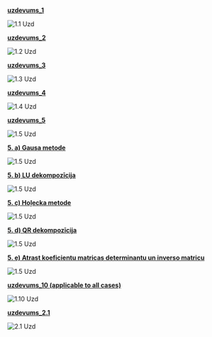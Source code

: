 [**uzdevums_1**](https://github.com/Rihards-Irbe/RTU-Projects/blob/main/MATLAB-projects/Skaitliskas-Metodes%20(Nummeric-Methods)/Praktiskie-Darbi%20(practical%20assignments)/uzdevums_1.m)

![1.1 Uzd](project_images/Task%201.1.png)

[**uzdevums_2**](https://github.com/Rihards-Irbe/RTU-Projects/blob/main/MATLAB-projects/Skaitliskas-Metodes%20(Nummeric-Methods)/Praktiskie-Darbi%20(practical%20assignments)/uzdevums_2.m)

![1.2 Uzd](project_images/Task%201.2.png)

[**uzdevums_3**](https://github.com/Rihards-Irbe/RTU-Projects/blob/main/MATLAB-projects/Skaitliskas-Metodes%20(Nummeric-Methods)/Praktiskie-Darbi%20(practical%20assignments)/uzdevums_3.m)

![1.3 Uzd](project_images/Task%201.3.png)

[**uzdevums_4**](https://github.com/Rihards-Irbe/RTU-Projects/blob/main/MATLAB-projects/Skaitliskas-Metodes%20(Nummeric-Methods)/Praktiskie-Darbi%20(practical%20assignments)/uzdevums_4.m)

![1.4 Uzd](project_images/Task%201.4.png)

[**uzdevums_5**](https://github.com/Rihards-Irbe/RTU-Projects/blob/main/MATLAB-projects/Skaitliskas-Metodes%20(Nummeric-Methods)/Praktiskie-Darbi%20(practical%20assignments)/uzdevums_5.m)

![1.5 Uzd](project_images/Task%201.5.png)

[**5. a) Gausa metode**](https://github.com/Rihards-Irbe/RTU-Projects/blob/main/MATLAB-projects/Skaitliskas-Metodes%20(Nummeric-Methods)/Praktiskie-Darbi%20(practical%20assignments)/uzdevums_5.m#L18)

![1.5 Uzd](project_images/Task%201.5a.png)

[**5. b) LU dekompozīcija**](https://github.com/Rihards-Irbe/RTU-Projects/blob/main/MATLAB-projects/Skaitliskas-Metodes%20(Nummeric-Methods)/Praktiskie-Darbi%20(practical%20assignments)/uzdevums_5.m#L48)

![1.5 Uzd](project_images/Task%201.5b.png)

[**5. c) Hoļecka metode**](https://github.com/Rihards-Irbe/RTU-Projects/blob/main/MATLAB-projects/Skaitliskas-Metodes%20(Nummeric-Methods)/Praktiskie-Darbi%20(practical%20assignments)/uzdevums_5.m#L67)

![1.5 Uzd](project_images/Task%201.5c.png)

[**5. d) QR dekompozīcija**](https://github.com/Rihards-Irbe/RTU-Projects/blob/main/MATLAB-projects/Skaitliskas-Metodes%20(Nummeric-Methods)/Praktiskie-Darbi%20(practical%20assignments)/uzdevums_5.m#L90)

![1.5 Uzd](project_images/Task%201.5d.png)

[**5. e) Atrast koeficientu matricas determinantu un inverso matricu**](https://github.com/Rihards-Irbe/RTU-Projects/blob/main/MATLAB-projects/Skaitliskas-Metodes%20(Nummeric-Methods)/Praktiskie-Darbi%20(practical%20assignments)/uzdevums_5.m#L116)

![1.5 Uzd](project_images/Task%201.5e.png)

[**uzdevums_10 (applicable to all cases)**](https://github.com/Rihards-Irbe/RTU-Projects/blob/main/MATLAB-projects/Skaitliskas-Metodes%20(Nummeric-Methods)/Praktiskie-Darbi%20(practical%20assignments)/uzdevums_6.m#L116)

![1.10 Uzd](project_images/Task%201.10.png)

[**uzdevums_2.1**](https://github.com/Rihards-Irbe/RTU-Projects/blob/main/MATLAB-projects/Skaitliskas-Metodes%20(Nummeric-Methods)/Praktiskie-Darbi%20(practical%20assignments)/uzdevums_7.m#L116)

![2.1 Uzd](project_images/Task%202.1.png)
